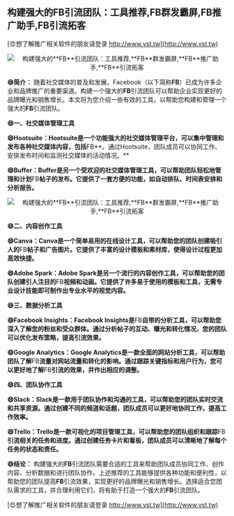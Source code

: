 ## **构建强大的**FB**引流团队：工具推荐,**FB**群发霸屏,**FB**推广助手,**FB**引流拓客**

[😍想了解推广相关软件的朋友请登录 http://www.vst.tw](http://www.vst.tw)

 <center><img src="https://vst.tw/MP4/tuiguang/png/3.png" alt="构建强大的**FB**引流团队：工具推荐,**FB**群发霸屏,**FB**推广助手,**FB**引流拓客"></center>

**😄简介：**
随着社交媒体的普及和发展，Facebook（以下简称**FB**）已成为许多企业和品牌推广的重要渠道。构建一个强大的**FB**引流团队可以帮助企业实现更好的品牌曝光和销售增长。本文将为您介绍一些有效的工具，以帮助您构建和管理一个强大的**FB**引流团队。

**😄一、社交媒体管理工具**

**😄Hootsuite：Hootsuite是一个功能强大的社交媒体管理平台，可以集中管理和发布各种社交媒体内容，包括**FB**。通过Hootsuite，团队成员可以协同工作、安排发布时间和监测社交媒体的活动情况。**

**😄Buffer：Buffer是另一个受欢迎的社交媒体管理工具，可以帮助团队轻松地管理和计划**FB**帖子的发布。它提供了一套方便的功能，如自动排队、时间表安排和分析报告。**

 <center><img src="https://vst.tw/MP4/tuiguang/png/0.png" alt="构建强大的**FB**引流团队：工具推荐,**FB**群发霸屏,**FB**推广助手,**FB**引流拓客"></center>

**😄二、内容创作工具**

**😄Canva：Canva是一个简单易用的在线设计工具，可以帮助您的团队创建吸引人的**FB**帖子和广告图片。它提供了丰富的设计模板和素材库，使得设计过程更加高效快捷。**

**😄Adobe Spark：Adobe Spark是另一个流行的内容创作工具，可以帮助您的团队创建引人注目的**FB**视频和动画。它提供了许多易于使用的模板和工具，无需专业设计技能即可制作出专业水平的视觉内容。**

**😄三、数据分析工具**

**😄Facebook Insights：Facebook Insights是**FB**自带的分析工具，可以帮助您深入了解您的粉丝和受众群体。通过分析帖子的互动、曝光和转化情况，您的团队可以优化发布策略，提高引流效果。**

**😄Google Analytics：Google Analytics是一款全面的网站分析工具，可以帮助团队了解**FB**流量对网站流量和转化的影响。通过跟踪关键指标和用户行为，您可以更好地了解**FB**引流的效果，并作出相应的调整。**

**😄四、团队协作工具**

**😄Slack：Slack是一款用于团队协作和沟通的工具，可以帮助您的团队实时交流和共享资源。通过创建不同的频道和话题，团队成员可以更好地协同工作，提高工作效率。**

**😄Trello：Trello是一款可视化的项目管理工具，可以帮助您的团队组织和跟踪**FB**引流相关的任务和进度。通过创建任务卡片和看板，团队成员可以清晰地了解每个任务的状态和责任。**

**😄结论：**
构建强大的**FB**引流团队需要合适的工具来帮助团队成员协同工作、创作内容、分析数据和进行团队协作。上述推荐的工具能够提供各种功能和便利性，以帮助您的团队提高**FB**引流效果，实现更好的品牌曝光和销售增长。选择适合您团队需求的工具，并合理利用它们，将有助于打造一个强大的**FB**引流团队。

[😍想了解推广相关软件的朋友请登录 http://www.vst.tw](http://www.vst.tw)



